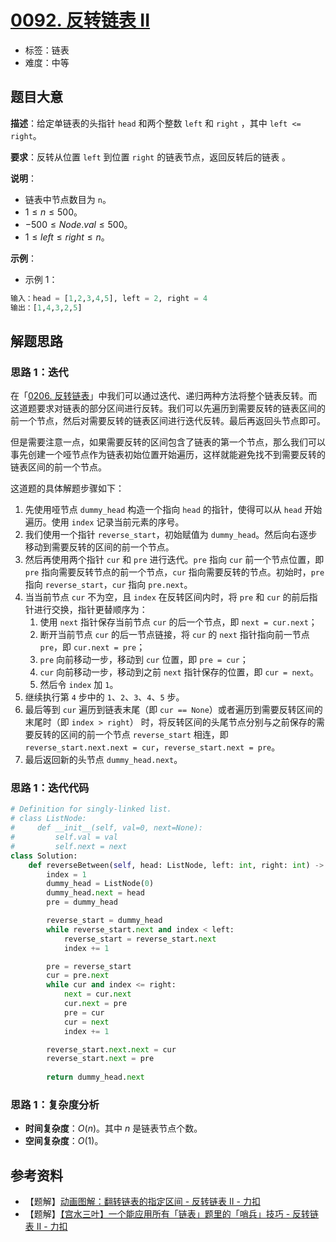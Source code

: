 # [0092. 反转链表 II ](https://leetcode.cn/problems/reverse-linked-list-ii/)

- 标签：链表
- 难度：中等

## 题目大意

**描述**：给定单链表的头指针 `head` 和两个整数 `left` 和 `right` ，其中 `left <= right`。

**要求**：反转从位置 `left` 到位置 `right` 的链表节点，返回反转后的链表 。

**说明**：

- 链表中节点数目为 `n`。
- $1 \le n \le 500$。
- $-500 \le Node.val \le 500$。
- $1 \le left \le right \le n$。

**示例**：

- 示例 1：

```Python
输入：head = [1,2,3,4,5], left = 2, right = 4
输出：[1,4,3,2,5]
```

## 解题思路

### 思路 1：迭代

在「[0206. 反转链表](https://leetcode.cn/problems/reverse-linked-list/)」中我们可以通过迭代、递归两种方法将整个链表反转。而这道题要求对链表的部分区间进行反转。我们可以先遍历到需要反转的链表区间的前一个节点，然后对需要反转的链表区间进行迭代反转。最后再返回头节点即可。

但是需要注意一点，如果需要反转的区间包含了链表的第一个节点，那么我们可以事先创建一个哑节点作为链表初始位置开始遍历，这样就能避免找不到需要反转的链表区间的前一个节点。

这道题的具体解题步骤如下：

1. 先使用哑节点 `dummy_head` 构造一个指向 `head` 的指针，使得可以从 `head` 开始遍历。使用 `index` 记录当前元素的序号。
2. 我们使用一个指针 `reverse_start`，初始赋值为 `dummy_head`。然后向右逐步移动到需要反转的区间的前一个节点。
3. 然后再使用两个指针 `cur` 和 `pre` 进行迭代。`pre` 指向 `cur` 前一个节点位置，即 `pre` 指向需要反转节点的前一个节点，`cur` 指向需要反转的节点。初始时，`pre` 指向 `reverse_start`，`cur` 指向 `pre.next`。
4. 当当前节点 `cur` 不为空，且 `index` 在反转区间内时，将 `pre` 和 `cur` 的前后指针进行交换，指针更替顺序为：
   1. 使用 `next` 指针保存当前节点 `cur` 的后一个节点，即 `next = cur.next`；
   2. 断开当前节点 `cur` 的后一节点链接，将 `cur` 的 `next` 指针指向前一节点 `pre`，即 `cur.next = pre`；
   3. `pre` 向前移动一步，移动到 `cur` 位置，即 `pre = cur`；
   4. `cur` 向前移动一步，移动到之前 `next` 指针保存的位置，即 `cur = next`。
   5. 然后令 `index` 加 `1`。
5. 继续执行第 `4` 步中的 `1`、`2`、`3`、`4`、`5` 步。
6. 最后等到 `cur` 遍历到链表末尾（即 `cur == None`）或者遍历到需要反转区间的末尾时（即 `index > right`） 时，将反转区间的头尾节点分别与之前保存的需要反转的区间的前一个节点 `reverse_start` 相连，即 `reverse_start.next.next = cur`，`reverse_start.next = pre`。
7. 最后返回新的头节点 `dummy_head.next`。

### 思路 1：迭代代码

```Python
# Definition for singly-linked list.
# class ListNode:
#     def __init__(self, val=0, next=None):
#         self.val = val
#         self.next = next
class Solution:
    def reverseBetween(self, head: ListNode, left: int, right: int) -> ListNode:
        index = 1
        dummy_head = ListNode(0)
        dummy_head.next = head
        pre = dummy_head

        reverse_start = dummy_head
        while reverse_start.next and index < left:
            reverse_start = reverse_start.next
            index += 1

        pre = reverse_start
        cur = pre.next
        while cur and index <= right:
            next = cur.next
            cur.next = pre
            pre = cur
            cur = next
            index += 1

        reverse_start.next.next = cur
        reverse_start.next = pre
        
        return dummy_head.next
```

### 思路 1：复杂度分析

- **时间复杂度**：$O(n)$。其中 $n$ 是链表节点个数。
- **空间复杂度**：$O(1)$。

## 参考资料

- 【题解】[动画图解：翻转链表的指定区间 - 反转链表 II - 力扣](https://leetcode.cn/problems/reverse-linked-list-ii/solution/dong-hua-tu-jie-fan-zhuan-lian-biao-de-z-n4px/)
- 【题解】[【宫水三叶】一个能应用所有「链表」题里的「哨兵」技巧 - 反转链表 II - 力扣](https://leetcode.cn/problems/reverse-linked-list-ii/solution/yi-ge-neng-ying-yong-suo-you-lian-biao-t-vjx6/)

